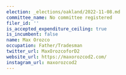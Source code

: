 ```yaml
---
election: _elections/oakland/2022-11-08.md
committee_name: No committee registered
filer_id: ''
is_accepted_expenditure_ceiling: true
is_incumbent: false
name: Max Orozco
occupation: Father/Tradesman
twitter_url: MaxOrozcoforD2
website_url: https://maxorozcod2.com/
instagram_url: maxorozcod2
---
```

